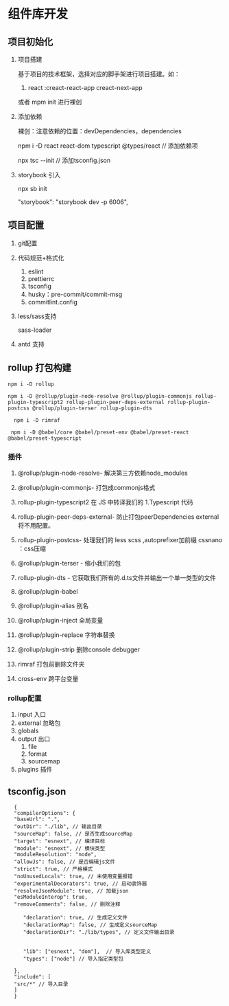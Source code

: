 # 组件库开发

## 项目初始化

1. 项目搭建

   基于项目的技术框架，选择对应的脚手架进行项目搭建。如：

   1. react :creact-react-app creact-next-app

   或者 mpm init 进行裸创

2. 添加依赖

   裸创：注意依赖的位置：devDependencies，dependencies

   npm i -D react react-dom typescript @types/react // 添加依赖项

   npx tsc --init // 添加tsconfig.json

3. storybook 引入

   npx sb init

   "storybook": "storybook dev -p 6006",

## 项目配置

1. git配置
2. 代码规范+格式化

   1. eslint
   2. prettierrc
   3. tsconfig
   4. husky：pre-commit/commit-msg
   5. commitlint.config

3. less/sass支持

   sass-loader

4. antd 支持

## rollup 打包构建

    npm i -D rollup

    npm i -D @rollup/plugin-node-resolve @rollup/plugin-commonjs rollup-plugin-typescript2 rollup-plugin-peer-deps-external rollup-plugin-postcss @rollup/plugin-terser rollup-plugin-dts

      npm i -D rimraf

     npm i -D @babel/core @babel/preset-env @babel/preset-react @babel/preset-typescript

### 插件

1.  @rollup/plugin-node-resolve- 解决第三方依赖node_modules
1.  @rollup/plugin-commonjs- 打包成commonjs格式
1.  rollup-plugin-typescript2 在 JS 中转译我们的 1.Typescript 代码
1.  rollup-plugin-peer-deps-external- 防止打包peerDependencies external将不用配置。
1.  rollup-plugin-postcss- 处理我们的 less scss ,autoprefixer加前缀 cssnano ：css压缩
1.  @rollup/plugin-terser - 缩小我们的包
1.  rollup-plugin-dts - 它获取我们所有的.d.ts文件并输出一个单一类型的文件
1.  @rollup/plugin-babel
1.  @rollup/plugin-alias 别名
1.  @rollup/plugin-inject 全局变量
1.  @rollup/plugin-replace 字符串替换
1.  @rollup/plugin-strip 删除console debugger

1.  rimraf 打包前删除文件夹

1.  cross-env 跨平台变量

### rollup配置

1. input 入口
1. external 忽略包
1. globals
1. output 出口
   1. file
   2. format
   3. sourcemap
1. plugins 插件

## tsconfig.json

      {
      "compilerOptions": {
      "baseUrl": ".",
      "outDir": "./lib", // 输出目录
      "sourceMap": false, // 是否生成sourceMap
      "target": "esnext", // 编译目标
      "module": "esnext", // 模块类型
      "moduleResolution": "node",
      "allowJs": false, // 是否编辑js文件
      "strict": true, // 严格模式
      "noUnusedLocals": true, // 未使用变量报错
      "experimentalDecorators": true, // 启动装饰器
      "resolveJsonModule": true, // 加载json
      "esModuleInterop": true,
      "removeComments": false, // 删除注释

         "declaration": true, // 生成定义文件
         "declarationMap": false, // 生成定义sourceMap
         "declarationDir": "./lib/types", // 定义文件输出目录


         "lib": ["esnext", "dom"],  // 导入库类型定义
         "types": ["node"] // 导入指定类型包

      },
      "include": [
      "src/*" // 导入目录
      ]
      }
